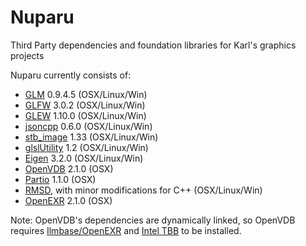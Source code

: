 Nuparu
======

Third Party dependencies and foundation libraries for Karl's graphics projects

Nuparu currently consists of:

* [GLM](http://glm.g-truc.net/0.9.4/index.html) 0.9.4.5 (OSX/Linux/Win)
* [GLFW](http://www.glfw.org/) 3.0.2 (OSX/Linux/Win)
* [GLEW](http://glew.sourceforge.net/index.html) 1.10.0 (OSX/Linux/Win)
* [jsoncpp](http://sourceforge.net/projects/jsoncpp/) 0.6.0 (OSX/Linux/Win)
* [stb_image](https://code.google.com/p/stblib/) 1.33 (OSX/Linux/Win)
* [glslUtility](https://github.com/CIS565-Fall-2012/Project0-Cuda-Checker/blob/master/HW0_MAC/src/glslUtility.cpp) 1.2 (OSX/Linux/Win)
* [Eigen](eigen.tuxfamily.org/) 3.2.0 (OSX/Linux/Win)
* [OpenVDB](http://www.openvdb.org/) 2.1.0 (OSX)
* [Partio](http://www.disneyanimation.com/technology/partio.html) 1.1.0 (OSX)
* [RMSD](http://boscoh.com/code/), with minor modifications for C++ (OSX/Linux/Win)
* [OpenEXR](http://www.openexr.com) 2.1.0 (OSX)

Note: OpenVDB's dependencies are dynamically linked, so OpenVDB requires [Ilmbase/OpenEXR](http://www.openexr.com/) and [Intel TBB](https://www.threadingbuildingblocks.org/) to be installed.
